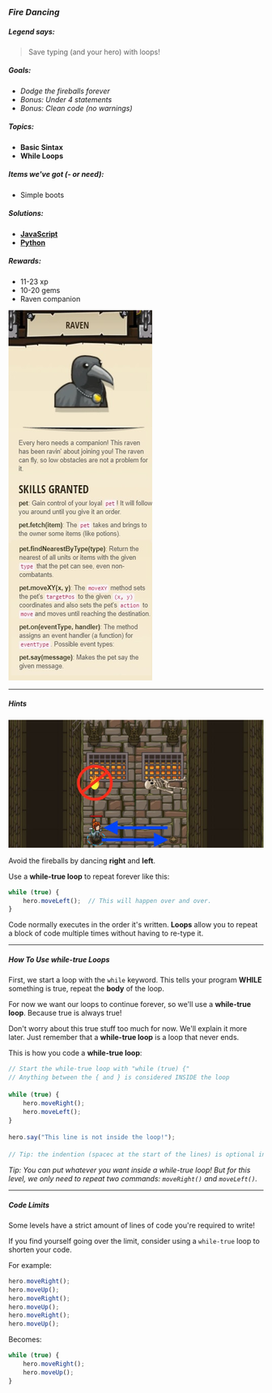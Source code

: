 ### _Fire Dancing_

##### _Legend says:_
> Save typing (and your hero) with loops!

##### _Goals:_
+ _Dodge the fireballs forever_
+ _Bonus: Under 4 statements_
+ _Bonus: Clean code (no warnings)_

##### _Topics:_
+ **Basic Sintax**
+ **While Loops**

##### _Items we've got (- or need):_
+ Simple boots

##### _Solutions:_
+ **[JavaScript](fireDancing.js)**
+ **[Python](fire_dancing.py)**

##### _Rewards:_
+ 11-23 xp
+ 10-20 gems
+ Raven companion

![](img/raven.jpg)

___

##### _Hints_

![](img/fire_dancing.jpg)

Avoid the fireballs by dancing **right** and **left**.

Use a **while-true loop** to repeat forever like this:

```javascript
while (true) {
	hero.moveLeft();  // This will happen over and over.
}
```

Code normally executes in the order it's written. **Loops** allow you to repeat a block of code multiple times without having to re-type it.

___

##### _How To Use while-true Loops_

First, we start a loop with the `while` keyword. This tells your program **WHILE** something is true, repeat the **body** of the loop.

For now we want our loops to continue forever, so we'll use a **while-true loop**. Because true is always true! 

Don't worry about this true stuff too much for now. We'll explain it more later. Just remember that a **while-true loop** is a loop that never ends.

This is how you code a **while-true loop**:

```javascript
// Start the while-true loop with "while (true) {"
// Anything between the { and } is considered INSIDE the loop

while (true) {
	hero.moveRight();
	hero.moveLeft();
}

hero.say("This line is not inside the loop!");

// Tip: the indention (spacec at the start of the lines) is optional in javaScript (but not in Python), but it makes your code easier to read!
```

_Tip: You can put whatever you want inside a while-true loop! But for this level, we only need to repeat two commands: `moveRight()` and `moveLeft()`._

___

##### _Code Limits_

Some levels have a strict amount of lines of code you're required to write!

If you find yourself going over the limit, consider using a `while-true` loop to shorten your code.

For example:

```javascript
hero.moveRight();
hero.moveUp();
hero.moveRight();
hero.moveUp();
hero.moveRight();
hero.moveUp();
```

Becomes:

```javascript
while (true) {
	hero.moveRight();
	hero.moveUp();
}
```
